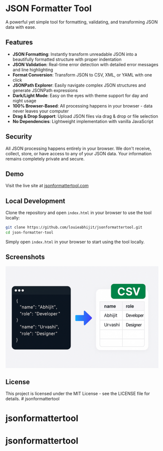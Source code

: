 # JSON Formatter Tool

A powerful yet simple tool for formatting, validating, and transforming JSON data with ease.

## Features

- **JSON Formatting**: Instantly transform unreadable JSON into a beautifully formatted structure with proper indentation
- **JSON Validation**: Real-time error detection with detailed error messages and line highlighting
- **Format Conversion**: Transform JSON to CSV, XML, or YAML with one click
- **JSONPath Explorer**: Easily navigate complex JSON structures and generate JSONPath expressions
- **Dark/Light Mode**: Easy on the eyes with theme support for day and night usage
- **100% Browser-Based**: All processing happens in your browser - data never leaves your computer
- **Drag & Drop Support**: Upload JSON files via drag & drop or file selection
- **No Dependencies**: Lightweight implementation with vanilla JavaScript

## Security

All JSON processing happens entirely in your browser. We don't receive, collect, store, or have access to any of your JSON data. Your information remains completely private and secure.

## Demo

Visit the live site at [jsonformattertool.com](https://jsonformattertool.com)

## Local Development

Clone the repository and open `index.html` in your browser to use the tool locally:

```bash
git clone https://github.com/louieabhijit/jsonformattertool.git
cd json-formatter-tool
```

Simply open `index.html` in your browser to start using the tool locally.

## Screenshots

![JSON Formatter Tool Screenshot](json_to_csv.jpg)

## License

This project is licensed under the MIT License - see the LICENSE file for details. # jsonformattertool
# jsonformattertool
# jsonformattertool

